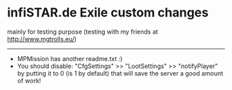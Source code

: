 infiSTAR.de Exile custom changes
=============
mainly for testing purpose (testing with my friends at http://www.mgtrolls.eu/)

--------------------------
- MPMission has another readme.txt :)
- You should disable:
"CfgSettings" >> "LootSettings" >> "notifyPlayer" by putting it to 0 (is 1 by default)
that will save the server a good amount of work!